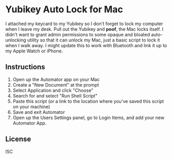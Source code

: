 # Yubikey Auto Lock for Mac

I attached my keycard to my Yubikey so I don't forget to lock my computer when I leave my desk. Pull out the Yubikey and **poof**, the Mac locks itself. I didn't want to grant admin permissions to some opaque and bloated auto-unlocking utility so that it can unlock my Mac, just a basic script to lock it when I walk away. I might update this to work with Bluetooth and link it up to my Apple Watch or iPhone.

## Instructions

1. Open up the Automator app on your Mac
1. Create a "New Document" at the prompt
1. Select Application and click "Choose"
1. Search for and select "Run Shell Script"
1. Paste this script (or a link to the location where you've saved this script on your machine)
1. Save and exit Automator
1. Open up the Users Settings panel, go to Login Items, and add your new Automator App.

## License

ISC